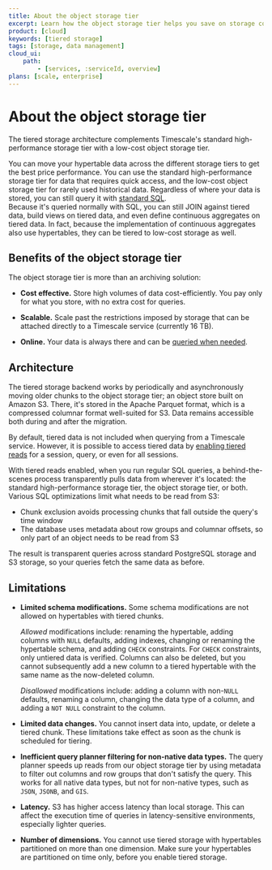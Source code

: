 ```yaml
---
title: About the object storage tier
excerpt: Learn how the object storage tier helps you save on storage costs
product: [cloud]
keywords: [tiered storage]
tags: [storage, data management]
cloud_ui:
    path:
        - [services, :serviceId, overview]
plans: [scale, enterprise]  
---
```


# About the object storage tier

The tiered storage architecture complements Timescale's standard high-performance storage tier with a low-cost object storage tier.

You can move your hypertable data across the different storage tiers to get the best price performance.
You can use the standard high-performance storage tier for data that requires quick access,
and the low-cost object storage tier for rarely used historical data. 
Regardless of where your data is stored, you can still query it with
[standard SQL][querying-tiered-data].  
Because it's queried normally with SQL, you can still JOIN against tiered data, 
build views on tiered data, and even define continuous aggregates on tiered data.
In fact, because the implementation of continuous aggregates also use hypertables, 
they can be tiered to low-cost storage as well.


## Benefits of the object storage tier

The object storage tier is more than an archiving solution:

*   **Cost effective.** Store high volumes of data cost-efficiently.
    You pay only for what you store, with no extra cost for queries.

*   **Scalable.**  Scale past the restrictions imposed by storage that can be attached
    directly to a Timescale service (currently 16 TB).

*   **Online.**  Your data is always there and can be [queried when needed][querying-tiered-data]. 

## Architecture

The tiered storage backend works by periodically and asynchronously moving older chunks to the object storage tier;
an object store built on Amazon S3.
There, it's stored in the Apache Parquet format, which is a compressed
columnar format well-suited for S3. Data remains accessible both during and after the migration.

By default, tiered data is not included when querying from a Timescale service. 
However, it is possible to access tiered data by [enabling tiered reads][querying-tiered-data] for a session, query, or even for all sessions.   

With tiered reads enabled, when you run regular SQL queries, a behind-the-scenes process transparently
pulls data from wherever it's located: the standard high-performance storage tier, the object storage tier, or both.
Various SQL optimizations limit what needs to be read from S3:

*   Chunk exclusion avoids processing chunks that fall outside the query's time window
*   The database uses metadata about row groups and columnar offsets, so only
    part of an object needs to be read from S3

The result is transparent queries across standard PostgreSQL storage and S3
storage, so your queries fetch the same data as before.

## Limitations

*   **Limited schema modifications.** Some schema modifications are not allowed
    on hypertables with tiered chunks.

    _Allowed_ modifications include: renaming the hypertable, adding columns
    with `NULL` defaults, adding indexes, changing or renaming the hypertable
    schema, and adding `CHECK` constraints. For `CHECK` constraints, only
    untiered data is verified.
    Columns can also be deleted, but you cannot subsequently add a new column
    to a tiered hypertable with the same name as the now-deleted column.

    _Disallowed_ modifications include: adding a column with non-`NULL`
    defaults, renaming a column, changing the data type of a
    column, and adding a `NOT NULL` constraint to the column.

*   **Limited data changes.** You cannot insert data into, update, or delete a
    tiered chunk. These limitations take effect as soon as the chunk is
    scheduled for tiering. 

*   **Inefficient query planner filtering for non-native data types.** The query
    planner speeds up reads from our object storage tier by using metadata
    to filter out columns and row groups that don't satisfy the query. This works for all
    native data types, but not for non-native types, such as `JSON`, `JSONB`,
    and `GIS`.

*   **Latency.** S3 has higher access latency than local storage. This can affect the
    execution time of queries in latency-sensitive environments, especially
    lighter queries.

*   **Number of dimensions.** You cannot use tiered storage with hypertables
    partitioned on more than one dimension. Make sure your hypertables are
    partitioned on time only, before you enable tiered storage.

[blog-data-tiering]: https://www.timescale.com/blog/expanding-the-boundaries-of-postgresql-announcing-a-bottomless-consumption-based-object-storage-layer-built-on-amazon-s3/
[querying-tiered-data]: /use-timescale/:currentVersion:/data-tiering/querying-tiered-data/
